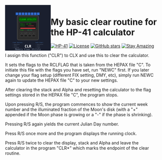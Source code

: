<img src="img/clr_logo.svg" align="left" width="150" height="150" alt="CLR Logo">

# My basic clear routine for the HP-41 calculator

[![HP-41](https://img.shields.io/badge/HP--41-Calculator-orange)](https://en.wikipedia.org/wiki/HP-41C)
[![License](https://img.shields.io/badge/License-Public%20Domain-brightgreen.svg)](https://unlicense.org/)
[![GitHub stars](https://img.shields.io/github/stars/isene/hp_41_clr.svg)](https://github.com/isene/hp_41_clr/stargazers)
[![Stay Amazing](https://img.shields.io/badge/Stay-Amazing-blue.svg)](https://isene.org)
 
I assign this function ("CLR") to CLX and use this to clear the calculator.
 
It sets the flags to the RCLFLAG that is taken from the HEPAX file "C". To
initiate this file with the flags you have set, run "NEWC" first. If you later
change your flag setup (different FIX setting, DMY, etc), simply run NEWC
again to update the HEPAX file "C" to your new settings.

After clearing the stack and Alpha and resetting the calculator to the flag
settings stored in the HEPAX file "C", the program stops.

Upon pressing R/S, the program commences to show the current week number
and the illuminated fraction of the Moon's disk (with a "+" appended if the
Moon phase is growing or a "-" if the phase is shrinking).

Pressing R/S again yields the current Julian Day number.

Press R/S once more and the program displays the running clock.

Press R/S twice to clear the display, stack and Alpha and leave the calculator
in the program "CLR*" which marks the endpoint of the clear routine.

